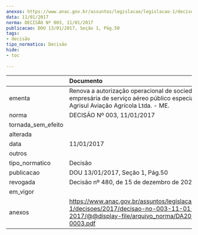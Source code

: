 ```yaml
---
anexos: https://www.anac.gov.br/assuntos/legislacao/legislacao-1/decisoes/2017/decisao-no-003-11-01-2017/@@display-file/arquivo_norma/DA2017-0003.pdf
data: 11/01/2017
norma: DECISÃO Nº 003, 11/01/2017
publicacao: DOU 13/01/2017, Seção 1, Pág.50
tags:
- decisão
tipo_normatico: Decisão
hide: 
- toc 
 
---
```


|                    | Documento                                                                                                                                     |
|:-------------------|:----------------------------------------------------------------------------------------------------------------------------------------------|
| ementa             | Renova a autorização operacional de sociedade empresária de serviço aéreo público especializado - Agrisul Aviação Agrícola Ltda. - ME.        |
| norma              | DECISÃO Nº 003, 11/01/2017                                                                                                                    |
| tornada_sem_efeito |                                                                                                                                               |
| alterada           |                                                                                                                                               |
| data               | 11/01/2017                                                                                                                                    |
| outros             |                                                                                                                                               |
| tipo_normatico     | Decisão                                                                                                                                       |
| publicacao         | DOU 13/01/2017, Seção 1, Pág.50                                                                                                               |
| revogada           | Decisão nº 480, de 15 de dezembro de 2021.                                                                                                    |
| em_vigor           |                                                                                                                                               |
| anexos             | https://www.anac.gov.br/assuntos/legislacao/legislacao-1/decisoes/2017/decisao-no-003-11-01-2017/@@display-file/arquivo_norma/DA2017-0003.pdf |